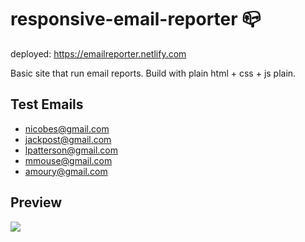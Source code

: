 # responsive-email-reporter 📪
deployed: https://emailreporter.netlify.com

Basic site that run email reports. Build with plain html + css + js plain. 

## Test Emails
* nicobes@gmail.com
* jackpost@gmail.com
* lpatterson@gmail.com
* mmouse@gmail.com
* amoury@gmail.com

## Preview
![](https://i.imgur.com/QXE92PM.png)
